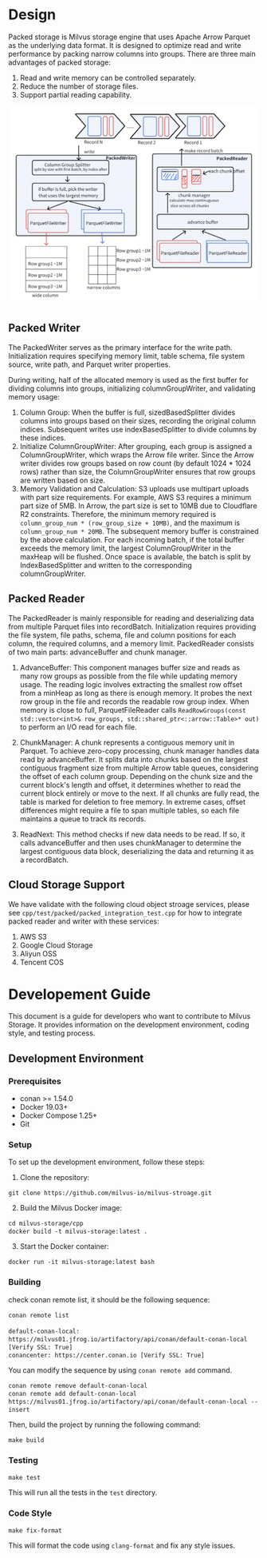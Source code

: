 # Design

Packed storage is Milvus storage engine that uses Apache Arrow Parquet as the underlying data format. It is designed to optimize read and write performance by packing narrow columns into groups. There are three main advantages of packed storage:

1. Read and write memory can be controlled separately.
2. Reduce the number of storage files.
3. Support partial reading capability.

![packed_design](./img/packed_design.png)

## Packed Writer
The PackedWriter serves as the primary interface for the write path. Initialization requires specifying memory limit, table schema, file system source, write path, and Parquet writer properties.

During writing, half of the allocated memory is used as the first buffer for dividing columns into groups, initializing columnGroupWriter, and validating memory usage:

1. Column Group: When the buffer is full, sizedBasedSplitter divides columns into groups based on their sizes, recording the original column indices. Subsequent writes use indexBasedSplitter to divide columns by these indices.
2. Initialize ColumnGroupWriter: After grouping, each group is assigned a ColumnGroupWriter, which wraps the Arrow file writer. Since the Arrow writer divides row groups based on row count (by default 1024 * 1024 rows) rather than size, the ColumnGroupWriter ensures that row groups are written based on size.
3. Memory Validation and Calculation: S3 uploads use multipart uploads with part size requirements. For example, AWS S3 requires a minimum part size of 5MB. In Arrow, the part size is set to 10MB due to Cloudflare R2 constraints. Therefore, the minimum memory required is `column_group_num * (row_group_size + 10MB)`, and the maximum is `column_group_num * 20MB`.
The subsequent memory buffer is constrained by the above calculation. For each incoming batch, if the total buffer exceeds the memory limit, the largest ColumnGroupWriter in the maxHeap will be flushed. Once space is available, the batch is split by IndexBasedSplitter and written to the corresponding columnGroupWriter.

## Packed Reader
The PackedReader is mainly responsible for reading and deserializing data from multiple Parquet files into recordBatch. Initialization requires providing the file system, file paths, schema, file and column positions for each column, the required columns, and a memory limit. PackedReader consists of two main parts: advanceBuffer and chunk manager.

1. AdvanceBuffer: This component manages buffer size and reads as many row groups as possible from the file while updating memory usage. The reading logic involves extracting the smallest row offset from a minHeap as long as there is enough memory. It probes the next row group in the file and records the readable row group index. When memory is close to full, ParquetFileReader calls `ReadRowGroups(const std::vector<int>& row_groups, std::shared_ptr<::arrow::Table>* out)` to perform an I/O read for each file.

2. ChunkManager: A chunk represents a contiguous memory unit in Parquet. To achieve zero-copy processing, chunk manager handles data read by advanceBuffer. It splits data into chunks based on the largest contiguous fragment size from multiple Arrow table queues, considering the offset of each column group. Depending on the chunk size and the current block's length and offset, it determines whether to read the current block entirely or move to the next. If all chunks are fully read, the table is marked for deletion to free memory. In extreme cases, offset differences might require a file to span multiple tables, so each file maintains a queue to track its records.

3. ReadNext: This method checks if new data needs to be read. If so, it calls advanceBuffer and then uses chunkManager to determine the largest contiguous data block, deserializing the data and returning it as a recordBatch.

## Cloud Storage Support
We have validate with the following cloud object stroage services, please see `cpp/test/packed/packed_integration_test.cpp` for how to integrate packed reader and writer with these services:
1. AWS S3
2. Google Cloud Storage
3. Aliyun OSS
4. Tencent COS

# Developement Guide

This document is a guide for developers who want to contribute to Milvus Storage. It provides information on the development environment, coding style, and testing process.

## Development Environment

### Prerequisites

- conan >= 1.54.0
- Docker 19.03+
- Docker Compose 1.25+
- Git


### Setup

To set up the development environment, follow these steps:

1. Clone the repository:

```    
git clone https://github.com/milvus-io/milvus-stroage.git
```

2. Build the Milvus Docker image:

```
cd milvus-storage/cpp
docker build -t milvus-storage:latest .
```

3. Start the Docker container:

```
docker run -it milvus-storage:latest bash
```

### Building
check conan remote list, it should be the following sequence:
```
conan remote list

default-conan-local: https://milvus01.jfrog.io/artifactory/api/conan/default-conan-local [Verify SSL: True]
conancenter: https://center.conan.io [Verify SSL: True]

```
You can modify the sequence by using `conan remote add` command.
```
conan remote remove default-conan-local
conan remote add default-conan-local https://milvus01.jfrog.io/artifactory/api/conan/default-conan-local --insert

```
Then, build the project by running the following command:

```
make build
```

### Testing
```
make test
```

This will run all the tests in the `test` directory.

### Code Style

```
make fix-format
```

This will format the code using `clang-format` and fix any style issues.

